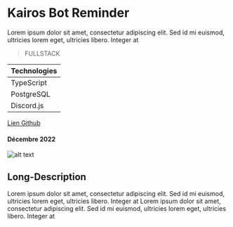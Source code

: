 # Kairos Bot Reminder

Lorem ipsum dolor sit amet, consectetur adipiscing elit. Sed id mi euismod, ultricies lorem eget, ultricies libero. Integer at

> FULLSTACK

| Technologies |
| ------------ |
| TypeScript   |
| PostgreSQL   |
| Discord.js   |

[Lien Github]()

#### Décembre 2022

![alt text]()

## Long-Description

Lorem ipsum dolor sit amet, consectetur adipiscing elit. Sed id mi euismod, ultricies lorem eget, ultricies libero. Integer at
Lorem ipsum dolor sit amet, consectetur adipiscing elit. Sed id mi euismod, ultricies lorem eget, ultricies libero. Integer at
